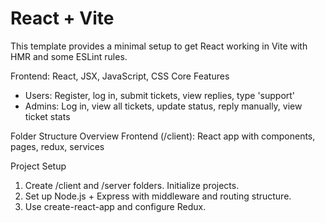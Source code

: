 # React + Vite

This template provides a minimal setup to get React working in Vite with HMR and some ESLint rules.

Frontend: React, JSX, JavaScript, CSS
Core Features
- Users: Register, log in, submit tickets, view replies, type 'support'
- Admins: Log in, view all tickets, update status, reply manually, view ticket stats

Folder Structure Overview
Frontend (/client): React app with components, pages, redux, services

 Project Setup
1. Create /client and /server folders. Initialize projects.
2. Set up Node.js + Express with middleware and routing structure.
3. Use create-react-app and configure Redux.
